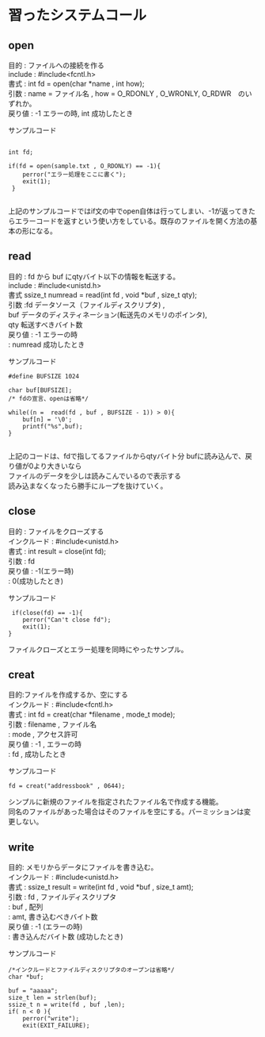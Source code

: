 # 習ったシステムコール  
  
## open  
  
目的 : ファイルへの接続を作る    
include : #include<fcntl.h>    
書式 : int fd = open(char *name , int how);    
引数 : name = ファイル名 , how = O_RDONLY , O_WRONLY, O_RDWR　のいずれか。    
戻り値 : -1 エラーの時, int 成功したとき    
  
サンプルコード  
  
```  
  
int fd;  
  
if(fd = open(sample.txt , O_RDONLY) == -1){  
    perror("エラー処理をここに書く");  
    exit(1);  
 }  
  
```  
上記のサンプルコードではif文の中でopen自体は行ってしまい、-1が返ってきたらエラーコードを返すという使い方をしている。既存のファイルを開く方法の基本の形になる。  
  
## read  
  
目的 : fd から buf にqtyバイト以下の情報を転送する。  
include : #include<unistd.h>  
書式 ssize_t numread = read(int fd , void *buf , size_t qty);  
引数 :fd データソース（ファイルディスクリプタ) ,  
      buf データのディスティネーション(転送先のメモリのポインタ),  
      qty 転送すべきバイト数  
戻り値 : -1 エラーの時  
       : numread 成功したとき  
  
サンプルコード   
  
```  
#define BUFSIZE 1024  
  
char buf[BUFSIZE];  
/* fdの宣言、openは省略*/   
  
while((n =  read(fd , buf , BUFSIZE - 1)) > 0){  
    buf[n] = '\0';  
    printf("%s",buf);  
}  
  
```  
上記のコードは、fdで指してるファイルからqtyバイト分 bufに読み込んで、戻り値が0より大きいなら    
ファイルのデータを少しは読みこんでいるので表示する  
読み込まなくなったら勝手にループを抜けていく。  
  
## close  
目的 : ファイルをクローズする  
インクルード : #include<unistd.h>  
書式 : int result = close(int fd);  
引数 : fd  
戻り値 : -1(エラー時)  
       : 0(成功したとき)  
  
サンプルコード  
```  
 if(close(fd) == -1){  
    perror("Can't close fd");  
    exit(1);  
}  
```  
  
ファイルクローズとエラー処理を同時にやったサンプル。  
  
## creat  
  
目的:ファイルを作成するか、空にする  
インクルード : #include<fcntl.h>  
書式 : int fd = creat(char *filename , mode_t mode);  
引数 : filename , ファイル名  
     : mode , アクセス許可  
戻り値 : -1 , エラーの時  
       : fd , 成功したとき  
  
サンプルコード  
```  
fd = creat("addressbook" , 0644);  
```  
  
シンプルに新規のファイルを指定されたファイル名で作成する機能。  
同名のファイルがあった場合はそのファイルを空にする。パーミッションは変更しない。  
  
## write  
  
目的: メモリからデータにファイルを書き込む。  
インクルード : #include<unistd.h>  
書式 : ssize_t result = write(int fd , void *buf , size_t amt);  
引数 : fd , ファイルディスクリプタ  
     : buf , 配列  
        : amt, 書き込むべきバイト数    
戻り値  : -1 (エラーの時)  
        : 書き込んだバイト数 (成功したとき)  
  
  
サンプルコード  
  
```  
/*インクルードとファイルディスクリプタのオープンは省略*/  
char *buf;  
  
buf = "aaaaa";  
size_t len = strlen(buf);  
ssize_t n = write(fd , buf ,len);  
if( n < 0 ){  
    perror("write");  
    exit(EXIT_FAILURE);  
  
  
```  
  
  
